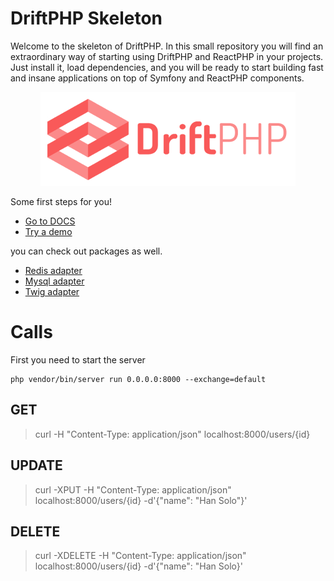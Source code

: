 # DriftPHP Skeleton

Welcome to the skeleton of DriftPHP. In this small repository you will find an
extraordinary way of starting using DriftPHP and ReactPHP in your projects. Just
install it, load dependencies, and you will be ready to start building fast and
insane applications on top of Symfony and ReactPHP components.

<p align="center">
  <img src="public/driftphp.png">
</p>

Some first steps for you!

- [Go to DOCS](https://driftphp.io)
- [Try a demo](https://github.com/driftphp/demo)

you can check out packages as well.

- [Redis adapter](https://github.com/driftphp/redis-bundle)
- [Mysql adapter](https://github.com/driftphp/mysql-bundle)
- [Twig adapter](https://github.com/driftphp/twig-bundle)

# Calls

First you need to start the server

```
php vendor/bin/server run 0.0.0.0:8000 --exchange=default
```

## GET

> curl -H "Content-Type: application/json" localhost:8000/users/{id}

## UPDATE

> curl -XPUT -H "Content-Type: application/json" localhost:8000/users/{id} -d'{"name": "Han Solo"}'

## DELETE

> curl -XDELETE -H "Content-Type: application/json" localhost:8000/users/{id} -d'{"name": "Han Solo}'